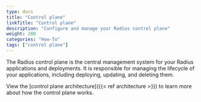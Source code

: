 ```yaml
---
type: docs
title: "Control plane"
linkTitle: "Control plane"
description: "Configure and manage your Radius control plane"
weight: 200
categories: "How-To"
tags: ["control plane"]
---
```


The Radius control plane is the central management system for your Radius applications and deployments. It is responsible for managing the lifecycle of your applications, including deploying, updating, and deleting them.

View the [control plane architecture]({{< ref architecture >}}) to learn more about how the control plane works.
